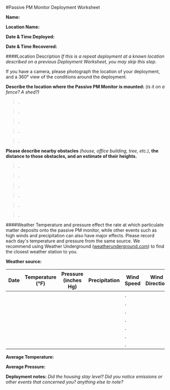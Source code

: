 #Passive PM Monitor Deployment Worksheet


__Name:__

__Location Name:__

__Date & Time Deployed:__

__Date & Time Recovered:__


####Location Description 
_If this is a repeat deployment at a known location described on a previous Deployment Worksheet, you may skip this step._ 

If you have a camera, please photograph the location of your deployment, and a 360° view of the conditions around the deployment.

__Describe the location where the Passive PM Monitor is mounted:__ _(is it on a fence? A shed?)_
>.

>.

>.

>.

>.

__Please describe nearby obstacles__ _(house, office building, tree, etc.)_, __the distance to those obstacles, and an estimate of their heights.__ 

>.

>.

>.

>.

>.

>.


####Weather
Temperature and pressure effect the rate at which particulate matter deposits onto the passive PM monitor, while other events such as high winds and precipitation can also have major effects. Please record each day's temperature and pressure from the same source. We recommend using Weather Underground ([weatherunderground.com](https://weatherunderground.com)) to find the closest weather station to you.

__Weather source:__

Date|Temperature (°F)|Pressure (inches Hg)|Precipitation|Wind Speed|Wind Direction
------|------|-------|-----|-----|---
 |||||.
 |||||.
 |||||.
 |||||.
 |||||.
 |||||.
 |||||.
 


__Average Temperature:__

__Average Pressure:__

__Deployment notes:__
_Did the housing stay level? Did you notice emissions or other events that concerned you? anything else to note?_